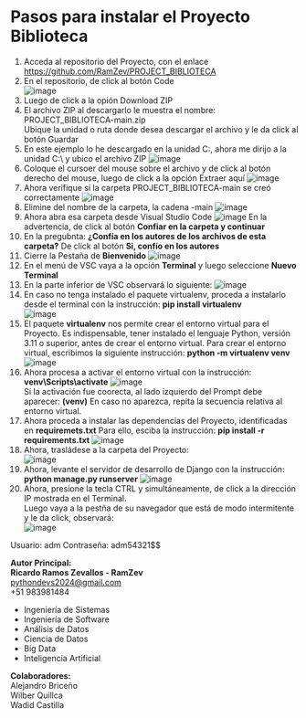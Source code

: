 # Pasos para instalar el Proyecto Biblioteca 

1.	Acceda al repositorio del Proyecto, con el enlace  
https://github.com/RamZev/PROJECT_BIBLIOTECA
2.	En el repositorio, de click al botón Code  
![image](https://github.com/user-attachments/assets/9e0084da-f07b-41a6-af64-7b493e83e0f3)
3. Luego de click a la opión Download ZIP
4. El archivo ZIP al descargarlo le muestra el nombre:  
PROJECT_BIBLIOTECA-main.zip  
Ubique la unidad o ruta donde desea descargar el archivo y le da click al botón Guardar
5. En este ejemplo lo he descargado en la unidad C:\, ahora me dirijo a la unidad C:\ y ubico el archivo ZIP
![image](https://github.com/user-attachments/assets/e5cd6903-7045-4b4d-bce1-2f8f39fe49c3)
6. Coloque el cursoer del mouse sobre el archivo y de click al botón derecho del mouse, luego de click a la opción Extraer aquí
![image](https://github.com/user-attachments/assets/80f35567-1453-4b29-8e21-1045ca01a154)
7. Ahora verifique si la carpeta PROJECT_BIBLIOTECA-main se creó correctamente
![image](https://github.com/user-attachments/assets/fef59cec-484e-4b7a-ab21-8422e57533bf)
8. Elimine del nombre de la carpeta, la cadena -main
![image](https://github.com/user-attachments/assets/792aa126-ee84-4d91-b107-9493a608d94c)
9. Ahora abra esa carpeta desde Visual Studio Code
![image](https://github.com/user-attachments/assets/4292729b-8c03-44e9-b589-3fe581232987)
En la advertencia, de click al botón **Confiar en la carpeta y continuar**
10. En la pregubnta: **¿Confía en los autores de los archivos de esta carpeta?**
De click al botón **Si, confío en los autores**
11. Cierre la Pestaña de **Bienvenido**
![image](https://github.com/user-attachments/assets/031a2c4f-ba08-489a-9b98-cd35b4556073)
12. En el menú de VSC vaya a la opción **Terminal** y luego seleccione **Nuevo Terminal**
13. En la parte inferior de VSC observará lo siguiente:
![image](https://github.com/user-attachments/assets/df947634-583b-4353-ba25-6ee623b37d2e)
14. En caso no tenga instalado el paquete virtualenv, proceda a instalarlo desde el terminal
con la instrucción: **pip install virtualenv**  
![image](https://github.com/user-attachments/assets/d88e5301-c592-4680-b628-73e2cd5e468e)
15. El paquete **virtualenv** nos permite crear el entorno virtual para el Proyecto.
Es indispensable, tener instalado el lenguaje Python, versión 3.11 o superior, antes de crear el entorno virtual.
Para crear el entorno virtual, escribimos la siguiente instrucción: **python -m virtualenv venv**  
![image](https://github.com/user-attachments/assets/6e771e70-71f4-4a59-9e3d-a9f12d805cab)
16. Ahora procesa a activar el entorno virtual con la instrucción: **venv\Scripts\activate**
![image](https://github.com/user-attachments/assets/0e3b9536-25c4-4660-a98e-adb341e9b548)  
Si la activación fue coorecta, al lado izquierdo del Prompt debe aparecer: **(venv)**
En caso no aparezca, repita la secuencia relativa al entorno virtual.
17. Ahora proceda a instalar las dependencias del Proyecto, identificadas en **requiremets.txt**
Para ello, esciba la instrucción: **pip install -r requirements.txt**
![image](https://github.com/user-attachments/assets/0b793425-885b-4db7-9241-52f122ee1076)
18. Ahora, trasládese a la carpeta del Proyecto:  
![image](https://github.com/user-attachments/assets/218880d0-ef34-48ed-ba97-04a545a4894d)
19. Ahora, levante el servidor de desarrollo de Django con la instrucción: **python manage.py runserver**
![image](https://github.com/user-attachments/assets/dad26fad-c0ee-40ad-9312-849b2553708b)
20. Ahora, presione la tecla CTRL y simultáneamente, de click a la dirección IP mostrada en el Terminal.  
Luego vaya a la pestña de su navegador que está de modo intermitente y le da click, observará:  
![image](https://github.com/user-attachments/assets/dab05264-5eed-488c-a5bc-d5d724fa8be9)

Usuario: adm
Contraseña: adm54321$$

**Autor Principal:**  
**Ricardo Ramos Zevallos - RamZev**  
pythondevs2024@gmail.com  
+51 983981484  
* Ingeniería de Sistemas  
* Ingeniería de Software  
* Análisis de Datos  
* Ciencia de Datos  
* Big Data  
* Inteligencia Artificial  

**Colaboradores:**  
Alejandro Briceño  
Wilber Quillca  
Wadid Castilla












